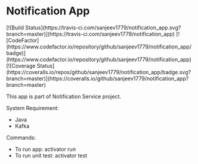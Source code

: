 <h1>Notification App </h1>
<p>
[![Build Status](https://travis-ci.com/sanjeev1779/notification_app.svg?branch=master)](https://travis-ci.com/sanjeev1779/notification_app)
[![CodeFactor](https://www.codefactor.io/repository/github/sanjeev1779/notification_app/badge)](https://www.codefactor.io/repository/github/sanjeev1779/notification_app)
[![Coverage Status](https://coveralls.io/repos/github/sanjeev1779/notification_app/badge.svg?branch=master)](https://coveralls.io/github/sanjeev1779/notification_app?branch=master)
<p>
<p> This app is part of Notification Service project. <p>

System Requirement:

<ul>
 <li> Java </li>
 <li> Kafka </li>
</ul>

Commands:
<ul>
  <li>To run app: activator run </li>
  <li> To run unit test:  activator test </li>
</ul>
